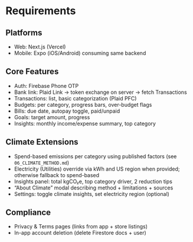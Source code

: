 # Requirements

## Platforms
- Web: Next.js (Vercel)
- Mobile: Expo (iOS/Android) consuming same backend

## Core Features
- Auth: Firebase Phone OTP
- Bank link: Plaid Link → token exchange on server → fetch Transactions
- Transactions: list, basic categorization (Plaid PFC)
- Budgets: per category, progress bars, over-budget flags
- Bills: due date, autopay toggle, paid/unpaid
- Goals: target amount, progress
- Insights: monthly income/expense summary, top category

## Climate Extensions
- Spend-based emissions per category using published factors (see `06_CLIMATE_METHOD.md`)
- Electricity (Utilities) override via kWh and US region when provided; otherwise fallback to spend-based
- Insights panel: total kgCO₂e, top category driver, 2 reduction tips
- “About Climate” modal describing method + limitations + sources
- Settings: toggle climate insights, set electricity region (optional)

## Compliance
- Privacy & Terms pages (links from app + store listings)
- In-app account deletion (delete Firestore docs + user)
